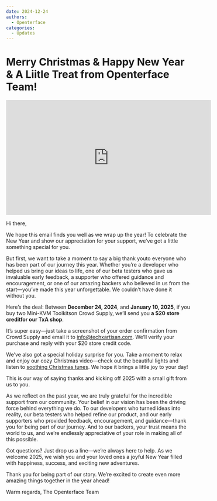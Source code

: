 ```yaml
---
date: 2024-12-24
authors:
  - Openterface
categories:
  - Updates
---
```


# Merry Christmas & Happy New Year & A Liitle Treat from Openterface Team!

<iframe width="560" height="315" src="https://www.youtube.com/embed/wEWAhXCXQ1E?si=RU4QVXxP_Fi6WAu_" title="YouTube video player" frameborder="0" allow="accelerometer; autoplay; clipboard-write; encrypted-media; gyroscope; picture-in-picture; web-share" referrerpolicy="strict-origin-when-cross-origin" allowfullscreen></iframe>

Hi there,

We hope this email finds you well as we wrap up the year! To celebrate the New Year and show our appreciation for your support, we’ve got a little something special for you.

But first, we want to take a moment to say a big thank youto everyone who has been part of our journey this year. Whether you’re a developer who helped us bring our ideas to life, one of our beta testers who gave us invaluable early feedback, a supporter who offered guidance and encouragement, or one of our amazing backers who believed in us from the start—you’ve made this year unforgettable. We couldn’t have done it without you.

Here’s the deal:
Between **December 24, 2024**, and **January 10, 2025**, if you buy two Mini-KVM Toolkitson Crowd Supply, we’ll send you **a $20 store creditfor our TxA shop**.

It’s super easy—just take a screenshot of your order confirmation from Crowd Supply and email it to [info@techxartisan.com](mailto:info@techxartisan.com). We’ll verify your purchase and reply with your $20 store credit code.

We’ve also got a special holiday surprise for you. Take a moment to relax and enjoy our cozy Christmas video—check out the beautiful lights and listen to [soothing Christmas tunes](https://www.youtube.com/watch?v=wEWAhXCXQ1E). We hope it brings a little joy to your day!

This is our way of saying thanks and kicking off 2025 with a small gift from us to you.

As we reflect on the past year, we are truly grateful for the incredible support from our community. Your belief in our vision has been the driving force behind everything we do. To our developers who turned ideas into reality, our beta testers who helped refine our product, and our early supporters who provided feedback, encouragement, and guidance—thank you for being part of our journey. And to our backers, your trust means the world to us, and we’re endlessly appreciative of your role in making all of this possible.

Got questions? Just drop us a line—we’re always here to help. As we welcome 2025, we wish you and your loved ones a joyful New Year filled with happiness, success, and exciting new adventures.

Thank you for being part of our story. We’re excited to create even more amazing things together in the year ahead!

Warm regards,
The Openterface Team